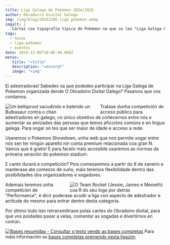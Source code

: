 ```yaml
---
title: Liga Galega de Pokémon 2024/2025
author: Obradoiro Dixital Galego
img: /img/blog/20241206-liga_pokemon.webp
imgalt: |
   Cartaz coa tipografía típica de Pokémon na que se lee "Liga Galega Pokémon" en letras azuis e "24-25" debaixo en letras vermellas.
tags:
  - novas
  - liga-pokemon
  - eventos
date: 2024-12-06T10:06:40.060Z
metas:
   title: "=title"
   description: "=excerpt"
   image: "=img"
---
```


Ei adestradoras! Sabedes xa que podedes participar na Liga Galega de Pokemon organizada dende O Obradoiro Dixital Galego? Pasaivos que vos contamos.

<!--more-->

<img src="https://media1.tenor.com/m/M7y_Yz-qAOYAAAAd/pokemon-charjabug.gif" alt="Un bellsprout sacudindo e batendo un Bulbasaur contra o chan" style="float:left;max-width:300px"/> Tratase dunha competición de acceso público para adestradores en galego, co único obxetivo de coñecernos entre nós e aumentar as amizades das persoas que temos aficcións comúns e en lingua galega. Para xogar só tes que ser maior de idade e acceso a rede.

Usaremos o Pokemon Showdown, unha web que nos permite xogar entre nós sen ter ningún aparello nin conta premium relacionada coa gran N. Vamos que é gratis! E para facelo máis accesible usaremos as normas da primeira xeración do pokemon stadium.

E canto durará a competición? Pois comezaremos a partir do 8 de xaneiro e manterase ate comezos de xuño, máis teremos flexibilidade dentro das posibilidades dos organizadores e xogadores.

<img src="https://media1.tenor.com/m/uIZJCzy30uoAAAAd/rocket-logo.gif" alt="O Team Rocket (Jessie, James e Meowth) coa R do seu logo por detrás" style="float:right;max-width:300px"/>Ademais teremos unha competición de "Performance", é dicir poderase acudir a liga con aspecto de adestrador e actitude do mesmo para entrar dentro desta categoría.

Por último todo isto retransmitirase polas canles do Obradoiro dixital, para que vos poidades pasar a velas, comentar as xogadas e divertirnos en común.

[![Bases resumidas - Consultar o texto vendo as bases completas](/img/blog/20241206-bases_resumidas.webp)](https://drive.google.com/file/d/13BYXk7xt0R_ajU6F_5VKm8Nxn4uKRGUk/view)
Para máis información as [bases completas premendo nesta ligazón](https://drive.google.com/file/d/13BYXk7xt0R_ajU6F_5VKm8Nxn4uKRGUk/view)

